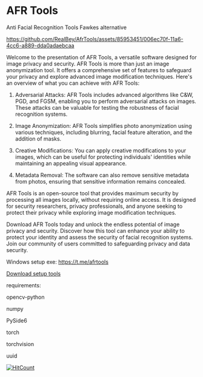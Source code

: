 # AFR Tools
Anti Facial Recognition Tools 
Fawkes alternative


https://github.com/RealBey/AfrTools/assets/85953451/006ec70f-11a6-4cc6-a889-dda0adaebcaa






Welcome to the presentation of AFR Tools, a versatile software designed for image privacy and security. AFR Tools is more than just an image anonymization tool. It offers a comprehensive set of features to safeguard your privacy and explore advanced image modification techniques. Here's an overview of what you can achieve with AFR Tools:

1. Adversarial Attacks: AFR Tools includes advanced algorithms like C&W, PGD, and FGSM, enabling you to perform adversarial attacks on images. These attacks can be valuable for testing the robustness of facial recognition systems.

2. Image Anonymization: AFR Tools simplifies photo anonymization using various techniques, including blurring, facial feature alteration, and the addition of masks.

3. Creative Modifications: You can apply creative modifications to your images, which can be useful for protecting individuals' identities while maintaining an appealing visual appearance.

4. Metadata Removal: The software can also remove sensitive metadata from photos, ensuring that sensitive information remains concealed.

AFR Tools is an open-source tool that provides maximum security by processing all images locally, without requiring online access. It is designed for security researchers, privacy professionals, and anyone seeking to protect their privacy while exploring image modification techniques.

Download AFR Tools today and unlock the endless potential of image privacy and security. Discover how this tool can enhance your ability to protect your identity and assess the security of facial recognition systems. Join our community of users committed to safeguarding privacy and data security.


Windows setup exe:
https://t.me/afrtools

[Download setup tools](https://beysantech.fr/afrtools)


requirements:

opencv-python

numpy

PySide6

torch

torchvision

uuid


[![HitCount](https://hits.dwyl.com/realb3y/RealBey/AfrTools.svg?style=flat-square)](http://hits.dwyl.com/realb3y/RealBey/AfrTools)
